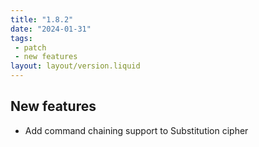 ```yaml
---
title: "1.8.2"
date: "2024-01-31"
tags: 
 - patch
 - new features
layout: layout/version.liquid
---
```

## New features
- Add command chaining support to Substitution cipher